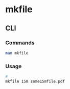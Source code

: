 # mkfile

## CLI

### Commands

```sh
man mkfile
```

### Usage

```sh
#
mkfile 15m some15mfile.pdf
```
